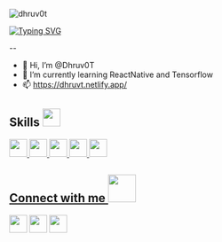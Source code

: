 <p align="left"> <img src="https://komarev.com/ghpvc/?username=dhruv0t&label=Profile%20views&color=0e75b6&style=flat" alt="dhruv0t" /> </p>
<a href="https://git.io/typing-svg"><img src="https://readme-typing-svg.demolab.com?font=Times+New+Roman&size=35&duration=3400&pause=800&color=350AA8&background=47FFB000&width=435&lines=Based+in+Dublin%2C+CA;Programmer+and+Developer;Coding+Experience+for+3%2B+years" alt="Typing SVG" /></a>

--
- 👋 Hi, I’m @Dhruv0T
- 🌱 I’m currently learning ReactNative and Tensorflow
- 📫 https://dhruvt.netlify.app/

<h2> Skills <img src = "https://media2.giphy.com/media/QssGEmpkyEOhBCb7e1/giphy.gif?cid=ecf05e47a0n3gi1bfqntqmob8g9aid1oyj2wr3ds3mg700bl&rid=giphy.gif" width = 32px height=32px> </h2>
<a href= https://github.com/Dhruv0T?tab=repositories&q=&type=&language=python&sort= > <img width ='32px' src ='https://raw.githubusercontent.com/rahulbanerjee26/githubAboutMeGenerator/main/icons/python.svg'> 
 <img width ='32px' src ='https://raw.githubusercontent.com/rahulbanerjee26/githubAboutMeGenerator/main/icons/javascript.svg'>
 <img width ='32px' src ='https://raw.githubusercontent.com/rahulbanerjee26/githubAboutMeGenerator/main/icons/java.svg'>
 <img width ='32px' src ='https://raw.githubusercontent.com/rahulbanerjee26/githubAboutMeGenerator/main/icons/sqlite.svg'> 
 <img width ='32px' src ='https://raw.githubusercontent.com/rahulbanerjee26/githubAboutMeGenerator/main/icons/pytorch.svg'> 

<h2> Connect with me <img src='https://raw.githubusercontent.com/ShahriarShafin/ShahriarShafin/main/Assets/handshake.gif' width="50px" height=50px> </h2>
<a href = 'https://www.linkedin.com/in/dhruv-torney-88b421275'> <img width = '32px' align= 'center' src="https://raw.githubusercontent.com/rahulbanerjee26/githubAboutMeGenerator/main/icons/linked-in-alt.svg"/></a> 
<a href = 'https://https://dhruvt.netlify.app/'> <img width = '32px' align= 'center' src="https://raw.githubusercontent.com/rahulbanerjee26/githubAboutMeGenerator/main/icons/portfolio.png"/></a> 
<a href = 'https://www.github.com/Dhruv0T'> <img width = '32px' align= 'center' src="https://raw.githubusercontent.com/rahulbanerjee26/githubAboutMeGenerator/main/icons/github.svg"/></a> 

<br>
<!---
Dhruv0T/Dhruv0T is a ✨ special ✨ repository because its `README.md` (this file) appears on your GitHub profile.
You can click the Preview link to take a look at your changes.
--->
